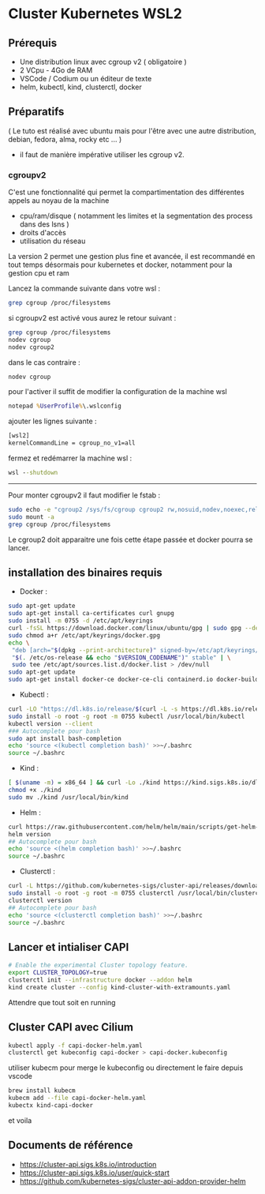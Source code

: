 # Cluster Kubernetes WSL2

## Prérequis

* Une distribution linux avec cgroup v2 ( obligatoire )
* 2 VCpu - 4Go de RAM
* VSCode / Codium ou un éditeur de texte
* helm, kubectl, kind, clusterctl, docker

## Préparatifs

( Le tuto est réalisé avec ubuntu mais pour l'être avec une autre distribution, debian, fedora, alma, rocky etc ... )

* il faut de manière impérative utiliser les cgroup v2.

### cgroupv2

C'est une fonctionnalité qui permet la compartimentation des différentes appels au noyau de la machine

* cpu/ram/disque ( notamment les limites et la segmentation des process dans des lsns )
* droits d'accès
* utilisation du réseau

La version 2 permet une gestion plus fine et avancée, il est recommandé en tout temps désormais pour kubernetes et docker, notamment pour la gestion cpu et ram

Lancez la commande suivante dans votre wsl :

```bash
grep cgroup /proc/filesystems
```

si cgroupv2 est activé vous aurez le retour suivant :

```bash
grep cgroup /proc/filesystems
nodev cgroup
nodev cgroup2
```

dans le cas contraire :

```bash
nodev cgroup
```

pour l'activer il suffit de modifier la configuration de la machine wsl

```cmd
notepad %UserProfile%\.wslconfig

```

ajouter les lignes suivante :

```bash
[wsl2]
kernelCommandLine = cgroup_no_v1=all
```

fermez et redémarrer la machine wsl :

```cmd
wsl --shutdown
```

---

Pour monter cgroupv2 il faut modifier le fstab :

```bash
sudo echo -e "cgroup2 /sys/fs/cgroup cgroup2 rw,nosuid,nodev,noexec,relatime,nsdelegate 0 0" | sudo tee -a /etc/fstab
sudo mount -a
grep cgroup /proc/filesystems
```

Le cgroup2 doit apparaitre une fois cette étape passée et docker pourra se lancer.

## installation des binaires requis

* Docker :

```bash
sudo apt-get update
sudo apt-get install ca-certificates curl gnupg
sudo install -m 0755 -d /etc/apt/keyrings
curl -fsSL https://download.docker.com/linux/ubuntu/gpg | sudo gpg --dearmor -o /etc/apt/keyrings/docker.gpg
sudo chmod a+r /etc/apt/keyrings/docker.gpg
echo \
 "deb [arch="$(dpkg --print-architecture)" signed-by=/etc/apt/keyrings/docker.gpg] https://download.docker.com/linux/ubuntu \
 "$(. /etc/os-release && echo "$VERSION_CODENAME")" stable" | \
 sudo tee /etc/apt/sources.list.d/docker.list > /dev/null
sudo apt-get update
sudo apt-get install docker-ce docker-ce-cli containerd.io docker-buildx-plugin docker-compose-plugin
```

* Kubectl :

```bash
curl -LO "https://dl.k8s.io/release/$(curl -L -s https://dl.k8s.io/release/stable.txt)/bin/linux/amd64/kubectl"
sudo install -o root -g root -m 0755 kubectl /usr/local/bin/kubectl
kubectl version --client
### Autocomplete pour bash
sudo apt install bash-completion
echo 'source <(kubectl completion bash)' >>~/.bashrc
source ~/.bashrc
```

* Kind :

```bash
[ $(uname -m) = x86_64 ] && curl -Lo ./kind https://kind.sigs.k8s.io/dl/v0.20.0/kind-linux-amd64
chmod +x ./kind
sudo mv ./kind /usr/local/bin/kind
```

* Helm :

```bash
curl https://raw.githubusercontent.com/helm/helm/main/scripts/get-helm-3 | bash
helm version
## Autocomplete pour bash
echo 'source <(helm completion bash)' >>~/.bashrc
source ~/.bashrc
```

* Clusterctl :

```bash
curl -L https://github.com/kubernetes-sigs/cluster-api/releases/download/v1.5.1/clusterctl-linux-amd64 -o clusterctl
sudo install -o root -g root -m 0755 clusterctl /usr/local/bin/clusterctl
clusterctl version
## Autocomplete pour bash
echo 'source <(clusterctl completion bash)' >>~/.bashrc
source ~/.bashrc
```
## Lancer et intialiser CAPI

```bash
# Enable the experimental Cluster topology feature.
export CLUSTER_TOPOLOGY=true
clusterctl init --infrastructure docker --addon helm
kind create cluster --config kind-cluster-with-extramounts.yaml
```
Attendre que tout soit en running

## Cluster CAPI avec Cilium
```bash
kubectl apply -f capi-docker-helm.yaml
clusterctl get kubeconfig capi-docker > capi-docker.kubeconfig
```
utiliser kubecm pour merge le kubeconfig ou directement le faire depuis vscode
```bash
brew install kubecm
kubecm add --file capi-docker-helm.yaml
kubectx kind-capi-docker
```
et voila

## Documents de référence
* https://cluster-api.sigs.k8s.io/introduction
* https://cluster-api.sigs.k8s.io/user/quick-start
* https://github.com/kubernetes-sigs/cluster-api-addon-provider-helm
